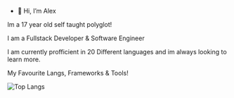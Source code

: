 - 👋 Hi, I’m Alex

Im a 17 year old self taught polyglot!


I am a Fullstack Developer & Software Engineer


I am currently profficient in 20 Different languages and im always looking to learn more.

My Favourite Langs, Frameworks & Tools!

![Top Langs](https://skillicons.dev/icons?i=js,ts,html,css,php,py,nodejs,react,nextjs,vuejs,postgres,mysql,bash,docker,git,cpp,c,cs,flutter,go,rust,java,lua,perl)
